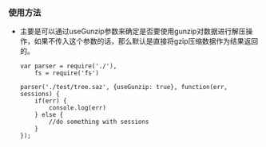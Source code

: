 ### 使用方法
+ 主要是可以通过useGunzip参数来确定是否要使用gunzip对数据进行解压操作，如果不传入这个参数的话，那么默认是直接将gzip压缩数据作为结果返回的。
	```
	var parser = require('./'),
		fs = require('fs')

	parser('./test/tree.saz', {useGunzip: true}, function(err, sessions) {
		if(err) {
			console.log(err)
		} else {
			//do something with sessions
		}
	});
	```